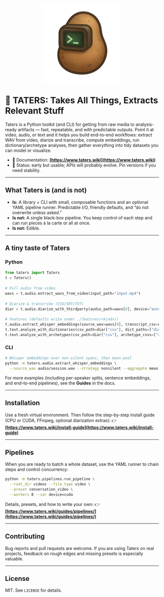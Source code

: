 <p align="center">
  <img src="https://github.com/ryanboyd/taters/blob/main/img/taters-small.png?raw=true" alt="Taters!"/>
</p>


# 🥔 **TATERS**: Takes All Things, Extracts Relevant Stuff

Taters is a Python toolkit (and CLI) for getting from raw media to analysis-ready artifacts — fast, repeatable, and with predictable outputs. Point it at video, audio, or text and it helps you build end-to-end workflows: extract WAV from video, diarize and transcribe, compute embeddings, run dictionary/archetype analyses, then gather everything into tidy datasets you can model or visualize.

* 🥔 Documentation: **[https://www.taters.wiki](https://www.taters.wiki)**
* 🥔 Status: early but usable; APIs will probably evolve. Pin versions if you need stability.

---

## What Taters is (and is not)

* **Is:** A library + CLI with small, composable functions and an optional YAML pipeline runner. Predictable I/O, friendly defaults, and “do not overwrite unless asked.”
* **Is not:** A single black-box pipeline. You keep control of each step and can run pieces à la carte or all at once.
* **Is not:** Edible.

---

## A tiny taste of Taters

### Python

```python
from taters import Taters
t = Taters()

# Pull audio from video
wavs = t.audio.extract_wavs_from_video(input_path="input.mp4")

# Diarize & transcribe (CSV/SRT/TXT)
diar = t.audio.diarize_with_thirdparty(audio_path=wavs[0], device="auto")

# Features (defaults write under ./features/<kind>/)
t.audio.extract_whisper_embeddings(source_wav=wavs[0], transcript_csv=diar["csv"])
t.text.analyze_with_dictionaries(csv_path=diar["csv"], dict_paths=["dictionaries/liwc"])
t.text.analyze_with_archetypes(csv_path=diar["csv"], archetype_csvs=["archetypes/Resilience.csv"])
```

### CLI

```bash
# Whisper embeddings over non-silent spans, then mean-pool
python -m taters.audio.extract_whisper_embeddings \
  --source_wav audio/session.wav --strategy nonsilent --aggregate mean
```

For more examples (including per-speaker splits, sentence embeddings, and end-to-end pipelines), see the **Guides** in the docs.

---

## Installation

Use a fresh virtual environment. Then follow the step-by-step install guide (CPU or CUDA, FFmpeg, optional diarization extras):
👉 **[https://www.taters.wiki/install-guide](https://www.taters.wiki/install-guide)**

---

## Pipelines

When you are ready to batch a whole dataset, use the YAML runner to chain steps and control concurrency:

```bash
python -m taters.pipelines.run_pipeline \
  --root_dir videos --file_type video \
  --preset conversation_video \
  --workers 8 --var device=cuda
```

Details, presets, and how to write your own:
👉 **[https://www.taters.wiki/guides/pipelines/](https://www.taters.wiki/guides/pipelines/)**

---

## Contributing

Bug reports and pull requests are welcome. If you are using Taters on real projects, feedback on rough edges and missing presets is especially valuable.

---

## License

MIT. See `LICENSE` for details.